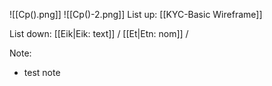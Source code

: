 ![[Cp().png]]
![[Cp()-2.png]]
List up:
[[KYC-Basic Wireframe]]

List down:
[[Eik|Eik: text]] / [[Et|Etn: nom]] /

Note:
- test note